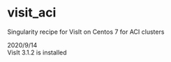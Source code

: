 # visit_aci
Singularity recipe for VisIt on Centos 7 for ACI clusters

2020/9/14  
VisIt 3.1.2 is installed
